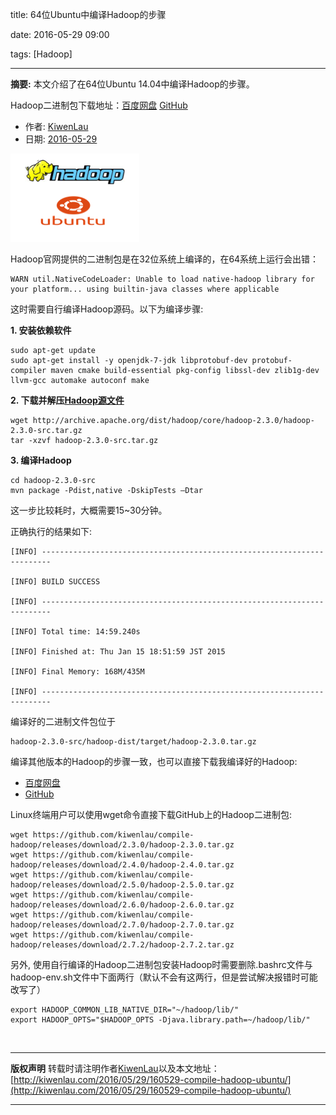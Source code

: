 title: 64位Ubuntu中编译Hadoop的步骤

date: 2016-05-29 09:00

tags: [Hadoop]

---

**摘要:** 本文介绍了在64位Ubuntu 14.04中编译Hadoop的步骤。

Hadoop二进制包下载地址：[百度网盘](https://pan.baidu.com/s/1hrGLqlA) [GitHub](https://github.com/kiwenlau/compile-hadoop/releases)

<!-- more -->

- 作者: [KiwenLau](http://kiwenlau.com/)
- 日期: [2016-05-29](http://kiwenlau.com/2016/05/29/160529-compile-hadoop-ubuntu/)

![](160529-compile-hadoop-ubuntu/ubuntu-hadoop.png)

Hadoop官网提供的二进制包是在32位系统上编译的，在64系统上运行会出错：

```
WARN util.NativeCodeLoader: Unable to load native-hadoop library for your platform... using builtin-java classes where applicable
```

这时需要自行编译Hadoop源码。以下为编译步骤:

**1. 安装依赖软件**

```
sudo apt-get update
sudo apt-get install -y openjdk-7-jdk libprotobuf-dev protobuf-compiler maven cmake build-essential pkg-config libssl-dev zlib1g-dev llvm-gcc automake autoconf make
```

**2. 下载并解压[Hadoop源文件](http://archive.apache.org/dist/hadoop/core/)**

```
wget http://archive.apache.org/dist/hadoop/core/hadoop-2.3.0/hadoop-2.3.0-src.tar.gz
tar -xzvf hadoop-2.3.0-src.tar.gz
```

**3. 编译Hadoop**

```
cd hadoop-2.3.0-src
mvn package -Pdist,native -DskipTests –Dtar
```

这一步比较耗时，大概需要15~30分钟。 

正确执行的结果如下:

```
[INFO] ------------------------------------------------------------------------

[INFO] BUILD SUCCESS

[INFO] ------------------------------------------------------------------------

[INFO] Total time: 14:59.240s

[INFO] Finished at: Thu Jan 15 18:51:59 JST 2015

[INFO] Final Memory: 168M/435M

[INFO] ------------------------------------------------------------------------
```

编译好的二进制文件包位于

```
hadoop-2.3.0-src/hadoop-dist/target/hadoop-2.3.0.tar.gz
```

编译其他版本的Hadoop的步骤一致，也可以直接下载我编译好的Hadoop:

- [百度网盘](https://pan.baidu.com/s/1hrGLqlA)
- [GitHub](https://github.com/kiwenlau/compile-hadoop/releases)

Linux终端用户可以使用wget命令直接下载GitHub上的Hadoop二进制包:

```
wget https://github.com/kiwenlau/compile-hadoop/releases/download/2.3.0/hadoop-2.3.0.tar.gz
wget https://github.com/kiwenlau/compile-hadoop/releases/download/2.4.0/hadoop-2.4.0.tar.gz
wget https://github.com/kiwenlau/compile-hadoop/releases/download/2.5.0/hadoop-2.5.0.tar.gz
wget https://github.com/kiwenlau/compile-hadoop/releases/download/2.6.0/hadoop-2.6.0.tar.gz
wget https://github.com/kiwenlau/compile-hadoop/releases/download/2.7.0/hadoop-2.7.0.tar.gz
wget https://github.com/kiwenlau/compile-hadoop/releases/download/2.7.2/hadoop-2.7.2.tar.gz
```

另外, 使用自行编译的Hadoop二进制包安装Hadoop时需要删除.bashrc文件与hadoop-env.sh文件中下面两行（默认不会有这两行，但是尝试解决报错时可能改写了）

```
export HADOOP_COMMON_LIB_NATIVE_DIR="~/hadoop/lib/"
export HADOOP_OPTS="$HADOOP_OPTS -Djava.library.path=~/hadoop/lib/"
```

<br /> 

***
**版权声明**
转载时请注明作者[KiwenLau](http://kiwenlau.com/)以及本文地址：
[http://kiwenlau.com/2016/05/29/160529-compile-hadoop-ubuntu/](http://kiwenlau.com/2016/05/29/160529-compile-hadoop-ubuntu/)
***